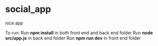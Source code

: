 # social_app
nice app

To run:
Run <b>npm install</b> in both front end and back end folder
Run <b>node src/app.js</b> in back end folder
Run <b>npm run dev</b> in front end folder
